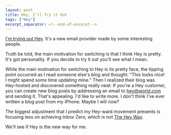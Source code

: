 ```yaml
---
layout: post
title: Hey, I'll Try it Out
tags: ["Hey"]
excerpt_separator: <!--end-of-excerpt-->
---
```


[I'm trying out Hey][1]. It's a new email provider made by some interesting people.

Truth be told, the main motivation for switching is that I think Hey is pretty. It's got personality. If you decide to try it out you'll see what I mean.<!--end-of-excerpt-->

While the main motivation for switching to Hey is its pretty face, the tipping point occurred as I read someone else's blog and thought: "This looks nice! I might spend some time updating mine." Then I realized their blog was Hey-hosted and discovered something really neat: If you're a Hey customer, you can create new blog posts by addressing an email to hey@world.com and sending it. That's appealing. I'd like to write more. I don't think I've ever written a blog post from my iPhone. Maybe I will now?

The biggest adjustment that I predict my Hey-ward movement presents is focusing less on achieving Inbox Zero, which is not [The Hey Way][2].

We'll see if Hey is the new way for me.

[1]: https://www.hey.com/index.html
[2]: https://www.hey.com/the-hey-way/

